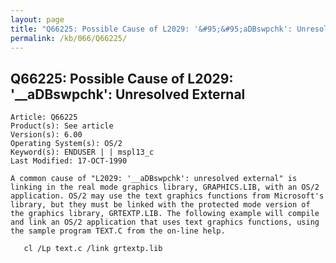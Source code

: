 ```yaml
---
layout: page
title: "Q66225: Possible Cause of L2029: '&#95;&#95;aDBswpchk': Unresolved External"
permalink: /kb/066/Q66225/
---
```


## Q66225: Possible Cause of L2029: '&#95;&#95;aDBswpchk': Unresolved External

	Article: Q66225
	Product(s): See article
	Version(s): 6.00
	Operating System(s): OS/2
	Keyword(s): ENDUSER | | mspl13_c
	Last Modified: 17-OCT-1990
	
	A common cause of "L2029: '__aDBswpchk': unresolved external" is
	linking in the real mode graphics library, GRAPHICS.LIB, with an OS/2
	application. OS/2 may use the text graphics functions from Microsoft's
	library, but they must be linked with the protected mode version of
	the graphics library, GRTEXTP.LIB. The following example will compile
	and link an OS/2 application that uses text graphics functions, using
	the sample program TEXT.C from the on-line help.
	
	   cl /Lp text.c /link grtextp.lib
